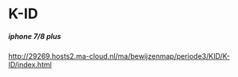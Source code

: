 # K-ID
##### iphone 7/8 plus
http://29269.hosts2.ma-cloud.nl/ma/bewijzenmap/periode3/KID/K-ID/index.html
